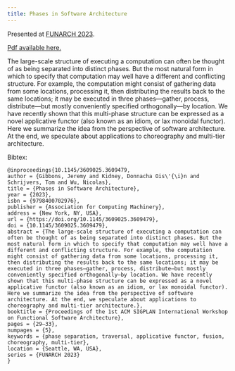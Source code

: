```yaml
---
title: Phases in Software Architecture
---
```


Presented at [FUNARCH 2023](https://icfp23.sigplan.org/home/funarch-2023).

[Pdf available here.](pdfs/phases-in-software-architecture.pdf)

The large-scale structure of executing a computation can often be thought of as
being separated into distinct phases. But the most natural form in which to
specify that computation may well have a different and conflicting structure.
For example, the computation might consist of gathering data from some
locations, processing it, then distributing the results back to the same
locations; it may be executed in three phases—gather, process, distribute—but
mostly conveniently specified orthogonally—by location. We have recently shown
that this multi-phase structure can be expressed as a novel applicative functor
(also known as an idiom, or lax monoidal functor). Here we summarize the idea
from the perspective of software architecture. At the end, we speculate about
applications to choreography and multi-tier architecture.

Bibtex:

```
@inproceedings{10.1145/3609025.3609479,
author = {Gibbons, Jeremy and Kidney, Donnacha Ois\'{\i}n and Schrijvers, Tom and Wu, Nicolas},
title = {Phases in Software Architecture},
year = {2023},
isbn = {9798400702976},
publisher = {Association for Computing Machinery},
address = {New York, NY, USA},
url = {https://doi.org/10.1145/3609025.3609479},
doi = {10.1145/3609025.3609479},
abstract = {The large-scale structure of executing a computation can often be thought of as being separated into distinct phases. But the most natural form in which to specify that computation may well have a different and conflicting structure. For example, the computation might consist of gathering data from some locations, processing it, then distributing the results back to the same locations; it may be executed in three phases—gather, process, distribute—but mostly conveniently specified orthogonally—by location. We have recently shown that this multi-phase structure can be expressed as a novel applicative functor (also known as an idiom, or lax monoidal functor). Here we summarize the idea from the perspective of software architecture. At the end, we speculate about applications to choreography and multi-tier architecture.},
booktitle = {Proceedings of the 1st ACM SIGPLAN International Workshop on Functional Software Architecture},
pages = {29–33},
numpages = {5},
keywords = {phase separation, traversal, applicative functor, fusion, choreography, multi-tier},
location = {Seattle, WA, USA},
series = {FUNARCH 2023}
}
```
